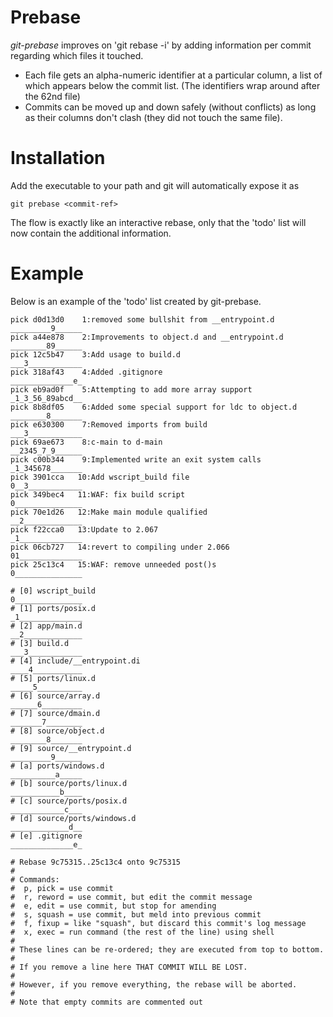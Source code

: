# Prebase

*git-prebase* improves on 'git rebase -i' by adding information per commit regarding which files it touched.
- Each file gets an alpha-numeric identifier at a particular column, a list of which appears below the commit list. (The identifiers wrap around after the 62nd file)
- Commits can be moved up and down safely (without conflicts) as long as their columns don't clash (they did not touch the same file).


# Installation

Add the executable to your path and git will automatically expose it as

    git prebase <commit-ref>

The flow is exactly like an interactive rebase, only that the 'todo' list will now contain the additional information.


# Example

Below is an example of the 'todo' list created by git-prebase.

```
pick d0d13d0    1:removed some bullshit from __entrypoint.d      _________9______
pick a44e878    2:Improvements to object.d and __entrypoint.d    ________89______
pick 12c5b47    3:Add usage to build.d                           ___3____________
pick 318af43    4:Added .gitignore                               ______________e_
pick eb9ad0f    5:Attempting to add more array support           _1_3_56_89abcd__
pick 8b8df05    6:Added some special support for ldc to object.d ________8_______
pick e630300    7:Removed imports from build                     ___3____________
pick 69ae673    8:c-main to d-main                               __2345_7_9______
pick c00b344    9:Implemented write an exit system calls         _1_345678_______
pick 3901cca   10:Add wscript_build file                         0__3____________
pick 349bec4   11:WAF: fix build script                          0_______________
pick 70e1d26   12:Make main module qualified                     __2_____________
pick f22cca0   13:Update to 2.067                                _1______________
pick 06cb727   14:revert to compiling under 2.066                01______________
pick 25c13c4   15:WAF: remove unneeded post()s                   0_______________

# [0] wscript_build                                              0_______________
# [1] ports/posix.d                                              _1______________
# [2] app/main.d                                                 __2_____________
# [3] build.d                                                    ___3____________
# [4] include/__entrypoint.di                                    ____4___________
# [5] ports/linux.d                                              _____5__________
# [6] source/array.d                                             ______6_________
# [7] source/dmain.d                                             _______7________
# [8] source/object.d                                            ________8_______
# [9] source/__entrypoint.d                                      _________9______
# [a] ports/windows.d                                            __________a_____
# [b] source/ports/linux.d                                       ___________b____
# [c] source/ports/posix.d                                       ____________c___
# [d] source/ports/windows.d                                     _____________d__
# [e] .gitignore                                                 ______________e_

# Rebase 9c75315..25c13c4 onto 9c75315
#
# Commands:
#  p, pick = use commit
#  r, reword = use commit, but edit the commit message
#  e, edit = use commit, but stop for amending
#  s, squash = use commit, but meld into previous commit
#  f, fixup = like "squash", but discard this commit's log message
#  x, exec = run command (the rest of the line) using shell
#
# These lines can be re-ordered; they are executed from top to bottom.
#
# If you remove a line here THAT COMMIT WILL BE LOST.
#
# However, if you remove everything, the rebase will be aborted.
#
# Note that empty commits are commented out
```
